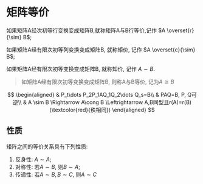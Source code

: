 # 矩阵等价

如果矩阵A经次初等行变换变成矩阵B,就称矩阵A与B行等价,记作 $A \overset{r}{\sim} B$;

如果矩阵A经有限次初等列变换变成矩阵B, 就称矩价, 记作 $A \overset{c}{\sim} B$;

如果矩阵A经有限次初等变换变成矩阵B, 就称知价, 记作 $A \sim B$.

> 如矩阵A经有限次初等变换变成矩阵B, 则称A与B等价, 记为$A \cong B$

$$
\begin{aligned}
	& P_t\dots P_2P_1AQ_1Q_2\dots Q_s=B\\
	& PAQ=B, P, Q可逆\\
	& A \sim B \Rightarrow A\cong B \Leftrightarrow A,B同型且r(A)=r(B)(\textcolor{red}{秩相同})
\end{aligned}
$$

## 性质

矩阵之间的等价关系具有下列性质:

1. 反身性: $A \sim A$;
2. 对称性: 若$A \sim B$, 则$B \sim A$;
3. 传递性: 若$A \sim B, B \sim C$, 则$A \sim C$
